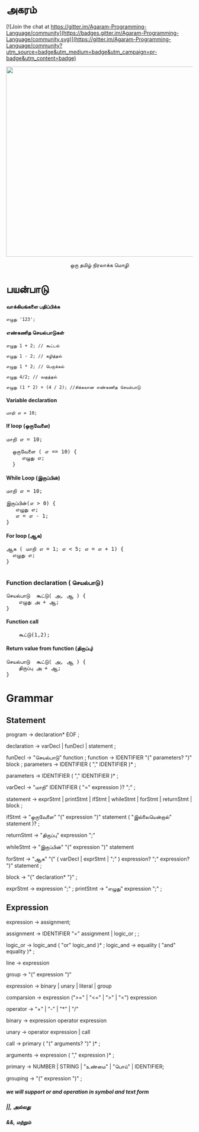 # அகரம்

[![Join the chat at https://gitter.im/Agaram-Programming-Language/community](https://badges.gitter.im/Agaram-Programming-Language/community.svg)](https://gitter.im/Agaram-Programming-Language/community?utm_source=badge&utm_medium=badge&utm_campaign=pr-badge&utm_content=badge)

<p align="center">
  <img src="https://user-images.githubusercontent.com/18109258/110229583-9a5ee480-7f30-11eb-8ccd-1eb56e97da78.png" height="512px" width="512px"/>
</p>

<p align="center">
ஒரு தமிழ் நிரலாக்க மொழி
</p>


# பயன்பாடு

#### வாக்கியங்களை பதிப்பிக்க

`எழுது '123';`

#### எண்கணித செயல்பாடுகள்

`எழுது 1 + 2; // கூட்டல்`

`எழுது 1 - 2; // கழித்தல்`

`எழுது 1 * 2; // பெருக்கல்`

`எழுது 4/2; // வகுத்தல்`

`எழுது (1 * 2) + (4 / 2); //சிக்கலான எண்கணித செயல்பாடு`

#### Variable declaration

`மாறி எ = 10;`

#### If loop (ஒருவேளை)
<pre>
மாறி எ = 10;

  ஒருவேளை ( எ == 10) { 
  &nbsp;&nbsp;&nbsp;எழுது எ; 
  }
</pre>

#### While Loop (இருப்பின்)
<pre>
மாறி எ = 10;<br/>
இருப்பின்(எ > 0) { 
&nbsp;&nbsp;&nbsp;எழுது எ;
&nbsp;&nbsp;&nbsp;எ = எ - 1; 
}
</pre>


#### For loop (ஆக)
<pre>
ஆக ( மாறி எ = 1; எ < 5; எ = எ + 1) {
&nbsp;&nbsp;எழுது எ; 
}

</pre>


### Function declaration ( செயல்பாடு )
<pre>
செயல்பாடு  கூட்டு( அ, ஆ ) {  
	எழுது அ + ஆ; 
}
</pre>

#### Function call
<pre>
	கூட்டு(1,2);
</pre>

#### Return value from function (திருப்பு)
<pre>
செயல்பாடு  கூட்டு( அ, ஆ ) {  
	திருப்பு அ + ஆ; 
}
</pre>


# Grammar

## Statement
program        → declaration* EOF ;

declaration    → varDecl
               | funDecl
               | statement ;
               
funDecl        → "செயல்பாடு" function ;
function       → IDENTIFIER "(" parameters? ")" block ;
parameters     → IDENTIFIER ( "," IDENTIFIER )* ;

parameters     → IDENTIFIER ( "," IDENTIFIER )* ;
               
varDecl        → "மாறி" IDENTIFIER ( "=" expression )? ";" ;

statement      → exprStmt
               | printStmt
               | ifStmt
               | whileStmt
               | forStmt
               | returnStmt
               | block ;


ifStmt         → "ஒருவேளை" "(" expression ")" statement
               ( "இல்லையென்றால்" statement )? ;


returnStmt   -> "திருப்பு" expression ";"

whileStmt     -> "இருப்பின்" "(" expression ")" statement


forStmt        → "ஆக" "(" ( varDecl | exprStmt | ";" )
                 expression? ";"
                 expression? ")" statement ;


block          → "{" declaration* "}" ;

exprStmt       → expression ";" ;
printStmt      → "எழுது" expression ";" ;

## Expression

expression -> assignment;

assignment     → IDENTIFIER "=" assignment
                | logic_or ; ;


logic_or       → logic_and ( "or" logic_and )* ;
logic_and      → equality ( "and" equality )* ;

line -> expression

group -> "("  expression ")"

expression ->  binary | unary | literal | group

comparsion -> expression (">=" | "<=" | ">" | "<") expression

operator -> "+" | "-" | "*" | "/"

binary -> expression operator expression

unary -> operator expression | call

call  → primary ( "(" arguments? ")" )* ;

arguments      → expression ( "," expression )* ;

primary -> NUMBER | STRING | "உண்மை" | "பொய்" | IDENTIFIER;

grouping -> "(" expression ")" ;


##### we will support or and operation in symbol and text form
##### ||, அல்லது
##### &&, மற்றும்
